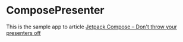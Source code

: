 # ComposePresenter

This is the sample app to article [Jetpack Compose – Don't throw your presenters off](https://alyssoncirilo.com/blog/dont-throw-your-presenters-off/)
